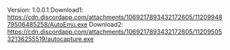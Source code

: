 Version: 1.0.0.1
Download1: https://cdn.discordapp.com/attachments/1069217893432172605/1120994879506485258/AutoEmu.exe
Download2: https://cdn.discordapp.com/attachments/1069217893432172605/1120950532136255519/autocapture.exe
